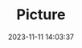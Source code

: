 ---
weight: 1
images:
- /images/edited/101.jpeg
title: Picture
date: 2023-11-11 14:03:37
tags:
- luminar
- work
---